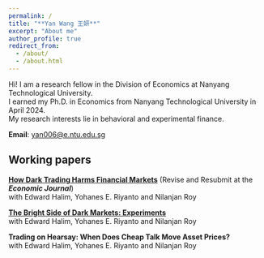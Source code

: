 ```yaml
---
permalink: /
title: "**Yan Wang 王妍**"
excerpt: "About me"
author_profile: true
redirect_from: 
  - /about/
  - /about.html
---
```


Hi! I am a research fellow in the Division of Economics at Nanyang Technological University. <br> I earned my Ph.D. in Economics from Nanyang Technological University in April 2024. <br> My research interests lie in behavioral and experimental finance.

**Email**: [yan006@e.ntu.edu.sg](yan006@e.ntu.edu.sg)



**Working papers**
------

[**How Dark Trading Harms Financial Markets**](https://papers.ssrn.com/sol3/papers.cfm?abstract_id=4602225#:~:text=When%20information%20is%20diffused%2C%20dark,between%20informed%20and%20uninformed%20traders.) (Revise and Resubmit at the **_Economic Journal_**)
<br>with Edward Halim, Yohanes E. Riyanto and Nilanjan Roy

[**The Bright Side of Dark Markets: Experiments**](https://papers.ssrn.com/sol3/papers.cfm?abstract_id=4025127)
<br>with Edward Halim, Yohanes E. Riyanto and Nilanjan Roy

**Trading on Hearsay: When Does Cheap Talk Move Asset Prices?**
<br>with Edward Halim, Yohanes E. Riyanto and Nilanjan Roy
